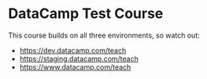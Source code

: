 # DataCamp Test Course

This course builds on all three environments, so watch out:

- https://dev.datacamp.com/teach
- https://staging.datacamp.com/teach
- https://www.datacamp.com/teach
